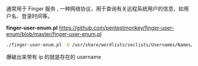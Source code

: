 通常用于 Finger 服务 , 一种网络协议，用于查询有关远程系统用户的信息，如用户名、登录时间等。

**finger-user-enum.pl**
https://github.com/pentestmonkey/finger-user-enum/blob/master/finger-user-enum.pl
```bash
./finger-user-enum.pl -U /usr/share/wordlists/seclists/Usernames/Names/names.txt -t <IP>
```
爆破出来带有 ip 的就是存在的 username


